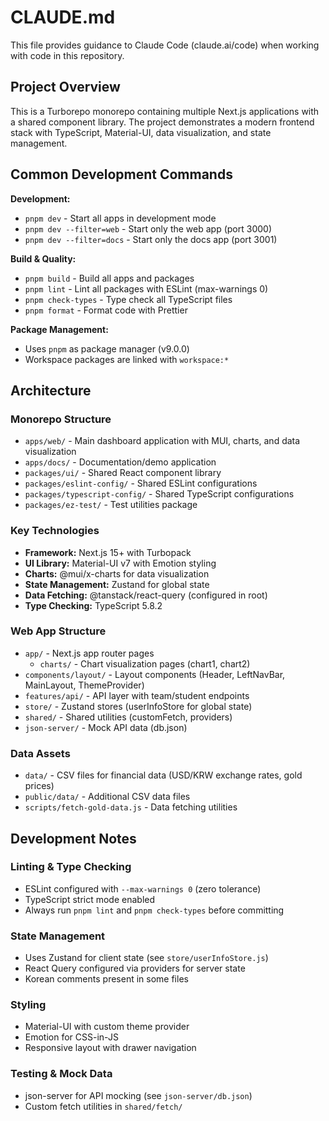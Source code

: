 # CLAUDE.md

This file provides guidance to Claude Code (claude.ai/code) when working with code in this repository.

## Project Overview

This is a Turborepo monorepo containing multiple Next.js applications with a shared component library. The project demonstrates a modern frontend stack with TypeScript, Material-UI, data visualization, and state management.

## Common Development Commands

**Development:**

- `pnpm dev` - Start all apps in development mode
- `pnpm dev --filter=web` - Start only the web app (port 3000)
- `pnpm dev --filter=docs` - Start only the docs app (port 3001)

**Build & Quality:**

- `pnpm build` - Build all apps and packages
- `pnpm lint` - Lint all packages with ESLint (max-warnings 0)
- `pnpm check-types` - Type check all TypeScript files
- `pnpm format` - Format code with Prettier

**Package Management:**

- Uses `pnpm` as package manager (v9.0.0)
- Workspace packages are linked with `workspace:*`

## Architecture

### Monorepo Structure

- `apps/web/` - Main dashboard application with MUI, charts, and data visualization
- `apps/docs/` - Documentation/demo application
- `packages/ui/` - Shared React component library
- `packages/eslint-config/` - Shared ESLint configurations
- `packages/typescript-config/` - Shared TypeScript configurations
- `packages/ez-test/` - Test utilities package

### Key Technologies

- **Framework:** Next.js 15+ with Turbopack
- **UI Library:** Material-UI v7 with Emotion styling
- **Charts:** @mui/x-charts for data visualization
- **State Management:** Zustand for global state
- **Data Fetching:** @tanstack/react-query (configured in root)
- **Type Checking:** TypeScript 5.8.2

### Web App Structure

- `app/` - Next.js app router pages
  - `charts/` - Chart visualization pages (chart1, chart2)
- `components/layout/` - Layout components (Header, LeftNavBar, MainLayout, ThemeProvider)
- `features/api/` - API layer with team/student endpoints
- `store/` - Zustand stores (userInfoStore for global state)
- `shared/` - Shared utilities (customFetch, providers)
- `json-server/` - Mock API data (db.json)

### Data Assets

- `data/` - CSV files for financial data (USD/KRW exchange rates, gold prices)
- `public/data/` - Additional CSV data files
- `scripts/fetch-gold-data.js` - Data fetching utilities

## Development Notes

### Linting & Type Checking

- ESLint configured with `--max-warnings 0` (zero tolerance)
- TypeScript strict mode enabled
- Always run `pnpm lint` and `pnpm check-types` before committing

### State Management

- Uses Zustand for client state (see `store/userInfoStore.js`)
- React Query configured via providers for server state
- Korean comments present in some files

### Styling

- Material-UI with custom theme provider
- Emotion for CSS-in-JS
- Responsive layout with drawer navigation

### Testing & Mock Data

- json-server for API mocking (see `json-server/db.json`)
- Custom fetch utilities in `shared/fetch/`
